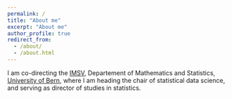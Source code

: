 ```yaml
---
permalink: /
title: "About me"
excerpt: "About me"
author_profile: true
redirect_from: 
  - /about/
  - /about.html
---
```


  <p>I am co-directing the <a href="http://www.imsv.unibe.ch/index_eng.html"> IMSV</a>, Departement of Mathematics and Statistics, 
      <a href="http://www.unibe.ch">University of Bern</a>, where I am heading the chair of statistical data science, and serving 
      as director of studies in statistics.   
      <!--My office (-106) is located in the "Alpenegg building", Alpeneggstrasse 22, 3012 Bern. </p> -->
      </p>
 
